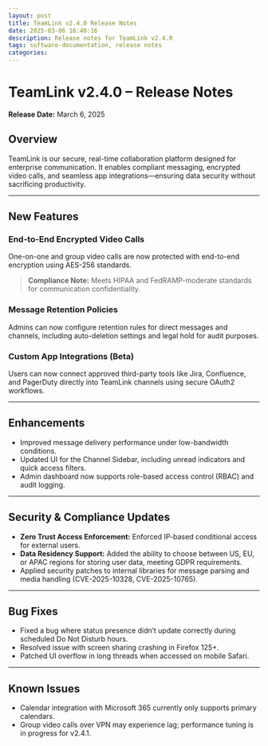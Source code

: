 ```yaml
---
layout: post
title: TeamLink v2.4.0 Release Notes
date: 2025-03-06 16:40:16
description: Release notes for TeamLink v2.4.0
tags: software-documentation, release notes
categories: 
---
```


# TeamLink v2.4.0 – Release Notes  
**Release Date:** March 6, 2025

## Overview  
TeamLink is our secure, real-time collaboration platform designed for enterprise communication. It enables compliant messaging, encrypted video calls, and seamless app integrations—ensuring data security without sacrificing productivity.

---

## New Features

### End-to-End Encrypted Video Calls  
One-on-one and group video calls are now protected with end-to-end encryption using AES-256 standards.  
> **Compliance Note:** Meets HIPAA and FedRAMP-moderate standards for communication confidentiality.

### Message Retention Policies  
Admins can now configure retention rules for direct messages and channels, including auto-deletion settings and legal hold for audit purposes.

### Custom App Integrations (Beta)  
Users can now connect approved third-party tools like Jira, Confluence, and PagerDuty directly into TeamLink channels using secure OAuth2 workflows.

---

## Enhancements

- Improved message delivery performance under low-bandwidth conditions.
- Updated UI for the Channel Sidebar, including unread indicators and quick access filters.
- Admin dashboard now supports role-based access control (RBAC) and audit logging.

---

## Security & Compliance Updates

- **Zero Trust Access Enforcement:** Enforced IP-based conditional access for external users.
- **Data Residency Support:** Added the ability to choose between US, EU, or APAC regions for storing user data, meeting GDPR requirements.
- Applied security patches to internal libraries for message parsing and media handling (CVE-2025-10328, CVE-2025-10765).

---

## Bug Fixes

- Fixed a bug where status presence didn’t update correctly during scheduled Do Not Disturb hours.
- Resolved issue with screen sharing crashing in Firefox 125+.
- Patched UI overflow in long threads when accessed on mobile Safari.

---

## Known Issues

- Calendar integration with Microsoft 365 currently only supports primary calendars.
- Group video calls over VPN may experience lag; performance tuning is in progress for v2.4.1.


